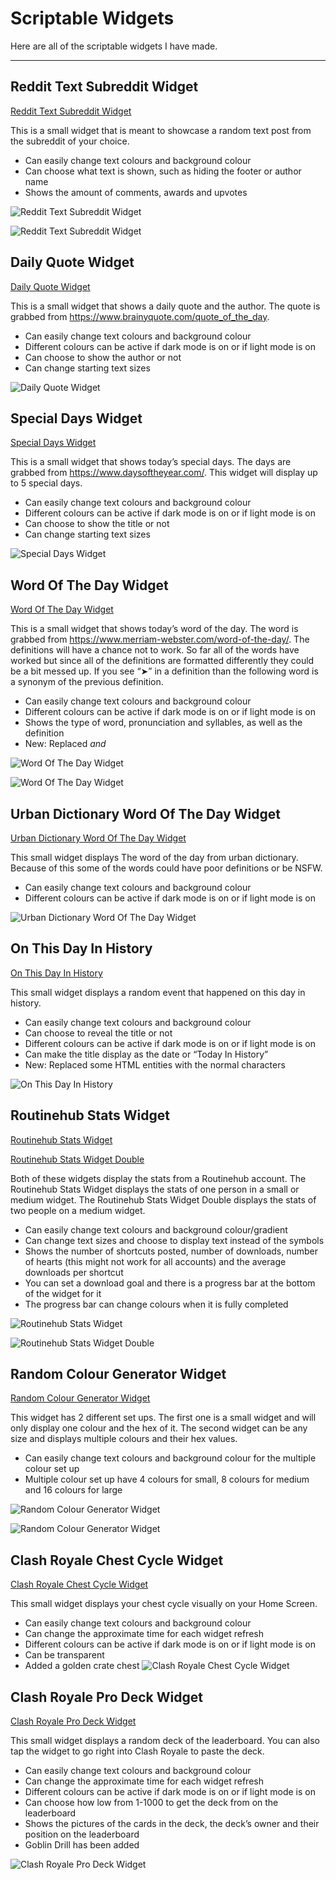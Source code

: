 # Scriptable Widgets

Here are all of the scriptable widgets I have made.

***

## Reddit Text Subreddit Widget

[Reddit Text Subreddit Widget](Reddit-Text-Subreddit-Widget.js)

This is a small widget that is meant to showcase a random text post from the subreddit of your choice.

* Can easily change text colours and background colour
* Can choose what text is shown, such as hiding the footer or author name
* Shows the amount of comments, awards and upvotes

![Reddit Text Subreddit Widget](Images/36A3BC3B-6D42-46DA-ACF6-D77036307FDF.jpeg)

![Reddit Text Subreddit Widget](Images/3C822DAC-8B4A-45BF-8DE1-CD4E94151534.jpeg)

## Daily Quote Widget

[Daily Quote Widget](Daily-Quote-Widget.js)

This is a small widget that shows a daily quote and the author. The quote is grabbed from https://www.brainyquote.com/quote_of_the_day.

* Can easily change text colours and background colour
* Different colours can be active if dark mode is on or if light mode is on
* Can choose to show the author or not
* Can change starting text sizes

![Daily Quote Widget](Images/56EE7F4E-EF41-404F-9044-C3B7BF6C7C1A.jpeg)

## Special Days Widget

[Special Days Widget](Special-Days-Widget.js)

This is a small widget that shows today’s special days. The days are grabbed from https://www.daysoftheyear.com/. This widget will display up to 5 special days.

* Can easily change text colours and background colour
* Different colours can be active if dark mode is on or if light mode is on
* Can choose to show the title or not
* Can change starting text sizes

![Special Days Widget](Images/FE7AC454-A824-49C3-85EA-801AC26CB022.jpeg)

## Word Of The Day Widget

[Word Of The Day Widget](Word-Of-The-Day-Widget.js)

This is a small widget that shows today’s word of the day. The word is grabbed from https://www.merriam-webster.com/word-of-the-day/. The definitions will have a chance not to work. So far all of the words have worked but since all of the definitions are formatted differently they could be a bit messed up. If you see “➤” in a definition than the following word is a synonym of the previous definition.

* Can easily change text colours and background colour
* Different colours can be active if dark mode is on or if light mode is on
* Shows the type of word, pronunciation and syllables, as well as the definition
* New: Replaced <em> and </em>

![Word Of The Day Widget](Images/3A0E59FF-D918-464D-86EC-00CF66892C22.jpeg)

![Word Of The Day Widget](Images/FA72E0BE-A81A-4A91-9D0F-DD04B064F6F1.jpeg)

## Urban Dictionary Word Of The Day Widget

[Urban Dictionary Word Of The Day Widget](Urban-Dictionary-Word-Of-The-Day-Widget.js)

This small widget displays The word of the day from urban dictionary. Because of this some of the words could have poor definitions or be NSFW.

* Can easily change text colours and background colour
* Different colours can be active if dark mode is on or if light mode is on

![Urban Dictionary Word Of The Day Widget](Images/A5FE3ED8-6D7D-4ED4-B237-2171FE473E00.jpeg)

## On This Day In History

[On This Day In History](On-This-Day-In-History.js)

This small widget displays a random event that happened on this day in history.

* Can easily change text colours and background colour
* Can choose to reveal the title or not
* Different colours can be active if dark mode is on or if light mode is on
* Can make the title display as the date or “Today In History”
* New: Replaced some HTML entities with the normal characters

![On This Day In History](Images/119A7D02-7870-4DA0-A943-BD89B465BD95.jpeg)

## Routinehub Stats Widget

[Routinehub Stats Widget](Routinehub-Stats-Widget.js)

[Routinehub Stats Widget Double](Routinehub-Stats-Widget-Double.js)

Both of these widgets display the stats from a Routinehub account. The Routinehub Stats Widget displays the stats of one person in a small or medium widget. The Routinehub Stats Widget Double  displays the stats of two people on a medium widget.

* Can easily change text colours and background colour/gradient
* Can change text sizes and choose to display text instead of the symbols
* Shows the number of shortcuts posted, number of downloads, number of hearts (this might not work for all accounts) and the average downloads per shortcut
* You can set a download goal and there is a progress bar at the bottom of the widget for it
* The progress bar can change colours when it is fully completed

![Routinehub Stats Widget](Images/696D4C54-FD7C-4189-8048-E9DCED431B7F.jpeg)

![Routinehub Stats Widget Double](Images/A0FD81D8-7894-45DA-8C21-5ED733D7BC86.jpeg)

## Random Colour Generator Widget

[Random Colour Generator Widget](Random-Colour-Generator-Widget.js)

This widget has 2 different set ups. The first one is a small widget and will only display one colour and the hex of it. The second widget can be any size and displays multiple colours and their hex values.

* Can easily change text colours and background colour for the multiple colour set up
* Multiple colour set up have 4 colours for small, 8 colours for medium and 16 colours for large

![Random Colour Generator Widget](Images/DA69B4A1-26C2-4D90-9E95-663A056B69B3.jpeg)

![Random Colour Generator Widget](Images/94CDB470-146F-4367-B61C-94A84201ABA4.jpeg)

## Clash Royale Chest Cycle Widget

[Clash Royale Chest Cycle Widget](Clash-Royale-Chest-Cycle-Widget.js)

This small widget displays your chest cycle visually on your Home Screen.

* Can easily change text colours and background colour
* Can change the approximate time for each widget refresh
* Different colours can be active if dark mode is on or if light mode is on
* Can be transparent
* Added a golden crate chest
![Clash Royale Chest Cycle Widget](Images/1FB3A95F-E692-4AB0-869D-6387257EFFC1.jpeg)

## Clash Royale Pro Deck Widget

[Clash Royale Pro Deck  Widget](Clash-Royale-Pro-Deck-Widget.js)

This small widget displays a random deck of the leaderboard. You can also tap the widget to go right into Clash Royale to paste the deck. 

* Can easily change text colours and background colour
* Can change the approximate time for each widget refresh
* Different colours can be active if dark mode is on or if light mode is on
* Can choose how low from 1-1000 to get the deck from on the leaderboard
* Shows the pictures of the cards in the deck, the deck’s owner and their position on the leaderboard
* Goblin Drill has been added

![Clash Royale Pro Deck Widget](Images/9828BDB9-A74B-464A-B9CA-126883A3E6A0.jpeg)



